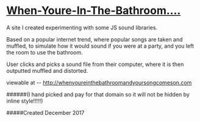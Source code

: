 # [When-Youre-In-The-Bathroom....](http://whenyoureinthebathroomandyoursongcomeson.com)


A site I created experimenting with some JS sound libraries.

Based on a popular internet trend, where popular songs are taken and muffled, 
to simulate how it would sound if you were at a party, and you left the room
to use the bathroom.

User clicks and picks a sound file from their computer, where it is then outputted muffled and distorted.

viewable at -- <http://whenyoureinthebathroomandyoursongcomeson.com>

######(I hand picked and pay for that domain so it will not be hidden by inline style!!!!!)


#####Created December 2017
